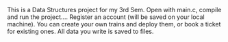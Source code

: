 This is a Data Structures project for my 3rd Sem.
Open with main.c, compile and run the project....
Register an account (will be saved on your local machine).
You can create your own trains and deploy them, or book a ticket for existing ones.
All data you write is saved to files.
